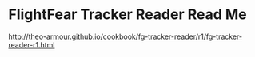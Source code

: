 FlightFear Tracker Reader Read Me
===


<http://theo-armour.github.io/cookbook/fg-tracker-reader/r1/fg-tracker-reader-r1.html>

